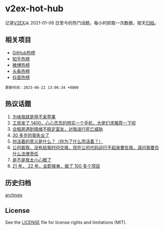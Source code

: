 # v2ex-hot-hub

 记录[V2EX](https://www.v2ex.com/)从 2021-01-06 日至今的热门话题。每小时抓取一次数据，按天[归档](archives)。
 
 ## 相关项目

- [GitHub热榜](https://github.com/lonnyzhang423/github-hot-hub)
- [知乎热榜](https://github.com/lonnyzhang423/zhihu-hot-hub)
- [微博热榜](https://github.com/lonnyzhang423/weibo-hot-hub)
- [头条热榜](https://github.com/lonnyzhang423/toutiao-hot-hub)
- [抖音热榜](https://github.com/lonnyzhang423/douyin-hot-hub)


 `更新时间：2023-06-22 13:06:34 +0800`

## 热议话题

1. [为啥我就是用不来苹果](https://www.v2ex.com/t/950641)
1. [工资发了 1400，心心念念的想买一个手机，大佬们求推荐一下呗](https://www.v2ex.com/t/950732)
1. [合租房遇到情绪不稳定室友，对我进行死亡威胁](https://www.v2ex.com/t/950617)
1. [30 多岁的我失业了](https://www.v2ex.com/t/950773)
1. [你活着的意义是什么？（你为了什么而活着？）](https://www.v2ex.com/t/950782)
1. [公司裁我，没有给我时间交接，现在公司代码运行不起来要告我，请问我要负什么法律责任](https://www.v2ex.com/t/950804)
1. [是不是我太小心眼了](https://www.v2ex.com/t/950705)
1. [21 年， 22 年，全职接单，做了 100 多个项目](https://www.v2ex.com/t/950796)

## 历史归档

[archives](archives)

## License

See the [LICENSE](LICENSE) file for license rights and limitations (MIT).
